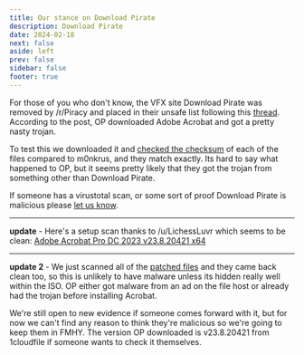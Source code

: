 ```yaml
---
title: Our stance on Download Pirate
description: Download Pirate
date: 2024-02-18
next: false
aside: left
prev: false
sidebar: false
footer: true
---
```


<Post authors="['nbats']" />

For those of you who don't know, the VFX site Download Pirate was removed by /r/Piracy and placed in their unsafe list following this [thread](https://redd.it/1aswsl7). According to the post, OP downloaded Adobe Acrobat and got a pretty nasty trojan. 

To test this we downloaded it and [checked the checksum](https://ibb.co/rGHXT0w) of each of the files compared to m0nkrus, and they match exactly. Its hard to say what happened to OP, but it seems pretty likely that they got the trojan from something other than Download Pirate.

If someone has a virustotal scan, or some sort of proof Download Pirate is malicious please [let us know](https://redd.it/1atkloc).

*** 

**update** - Here's a setup scan thanks to /u/LichessLuvr which seems to be clean: [Adobe Acrobat Pro DC 2023 v23.8.20421 x64](https://www.virustotal.com/gui/file/04889538532f10f910029a5ef65068aed713019fb50462546e82ee8ced81350b)

***

**update 2** - We just scanned all of the [patched files](https://ibb.co/VxBwzN3) and they came back clean too, so this is unlikely to have malware unless its hidden really well within the ISO. OP either got malware from an ad on the file host or already had the trojan before installing Acrobat.

We're still open to new evidence if someone comes forward with it, but for now we can't find any reason to think they're malicious so we're going to keep them in FMHY. The version OP downloaded is v23.8.20421 from 1cloudfile if someone wants to check it themselves.
